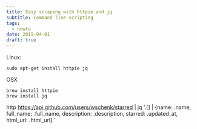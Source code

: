 ```yaml
---
title: Easy scraping with httpie and jq
subtitle: Command line scripting
tags:
  - howto
date: 2019-04-01
draft: true
---
```


Linux:

```
sudo apt-get install httpie jq
```

OSX

```
brew install httpie
brew install jq
```

http https://api.github.com/users/wschenk/starred | jq '.[] | {name: .name, full_name: .full_name,  description: .description, starred: .updated_at, html_url: .html_url} '
